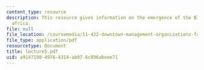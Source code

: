 ```yaml
---
content_type: resource
description: This resource gives information on the emergence of the BID in south
  africa.
file: null
file_location: /coursemedia/11-422-downtown-management-organizations-fall-2006/a914719049764314ab076c896abeee71_lecture5.pdf
file_type: application/pdf
resourcetype: Document
title: lecture5.pdf
uid: a9147190-4976-4314-ab07-6c896abeee71
---
```

